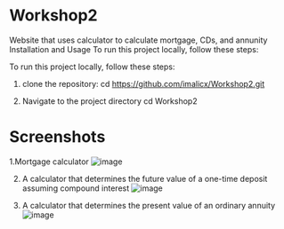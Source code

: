 # Workshop2
Website that uses calculator to calculate mortgage, CDs, and annunity
Installation and Usage To run this project locally, follow these steps:

To run this project locally, follow these steps:

1. clone the repository:
cd https://github.com/imalicx/Workshop2.git

2. Navigate to the project directory
cd Workshop2
# Screenshots
1.Mortgage calculator
![image](https://github.com/imalicx/Workshop2/assets/130395112/a1d8ee36-7310-40e6-adfd-717cd095a129)


2. A calculator that determines the future value of a one-time deposit assuming compound 
interest
![image](https://github.com/imalicx/Workshop2/assets/130395112/6990e920-a0a6-4574-a048-1bb4232063bd)

3.  A calculator that determines the present value of an ordinary annuity
![image](https://github.com/imalicx/Workshop2/assets/130395112/287ce592-1636-412b-87fe-c8d435fd047e)

